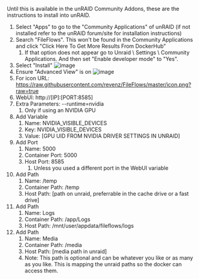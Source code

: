 Until this is available in the unRAID Community Addons,  these are the instructions to install into unRAID.


1. Select "Apps" to go to the "Community Applications" of unRAID (if not installed refer to the unRAID forum/site for installation instructions)
2. Search "FileFlows".  This won't be found in the Community Applications and click "Click Here To Get More Results From DockerHub"
   1. If that option does not appear go to Unraid \ Settings \ Community Applications.   And then set "Enable developer mode" to "Yes".
3. Select "Install" 
   ![image](https://user-images.githubusercontent.com/958400/142372817-4582c5bb-6108-42d7-8ada-f0015652c429.png)
4. Ensure "Advanced View" is on
   ![image](https://user-images.githubusercontent.com/958400/142372935-124e75b3-3e4b-4c27-827b-1c104aaefc17.png)
5. For icon URL: https://raw.githubusercontent.com/revenz/FileFlows/master/icon.png?raw=true
6. WebUI: http://[IP]:[PORT:8585]
7. Extra Parameters: --runtime=nvidia
   1. Only if using an NVIDIA GPU
8. Add Variable
   1. Name: NVIDIA_VISIBLE_DEVICES
   2. Key: NVIDIA_VISIBLE_DEVICES
   3. Value: [GPU UID FROM NVIDIA DRIVER SETTINGS IN UNRAID]
9. Add Port
   1.  Name: 5000
   2.  Container Port: 5000
   3.  Host Port: 8585
       1.  Unless you used a different port in the WebUI variable
10. Add Path
    1.  Name: /temp
    2.  Container Path: /temp
    3.  Host Path: [path on unraid, preferrable in the cache drive or a fast drive]
11. Add Path
    1.  Name:  Logs
    2.  Container Path: /app/Logs
    3.  Host Path: /mnt/user/appdata/fileflows/logs
12. Add Path
    1.  Name: Media
    2.  Container Path: /media
    3.  Host Path: [media path in unraid]
    4.  Note: This path is optional and can be whatever you like or as many as you like.  This is mapping the unraid paths so the docker can access them.
